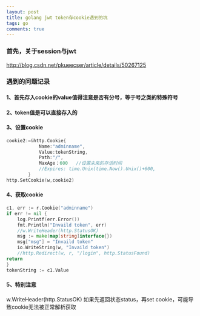 ```yaml
---
layout: post
title: golang jwt token存cookie遇到的坑
tags: go
comments: true
---
```


### 首先，关于session与jwt
<http://blog.csdn.net/pkueecser/article/details/50267125>


### 遇到的问题记录

#### 1、首先存入cookie的value值得注意是否有分号，等于号之类的特殊符号

#### 2、token值是可以直接存入的

#### 3、设置cookie

```go
cookie2:=&http.Cookie{
            Name:"adminname",
            Value:tokenString,
            Path:"/",
            MaxAge：600   //设置未来的存活时间
            //Expires: time.Unix(time.Now().Unix()+600,
        }
http.SetCookie(w,cookie2)
```

#### 4、获取cookie

```go
c1, err := r.Cookie("adminname")
if err != nil {
	log.Printf(err.Error())
	fmt.Println("Invaild token", err)
	//w.WriteHeader(http.StatusOK)
	msg := make(map[string]interface{})
	msg["msg"] = "Invaild token"
	io.WriteString(w, "Invaild token")
	//http.Redirect(w, r, "/login", http.StatusFound)
return
}
tokenString := c1.Value
```

#### 5、特别注意
w.WriteHeader(http.StatusOK)
如果先返回状态status，再set cookie，可能导致cookie无法被正常解析获取

